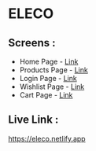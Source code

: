# ELECO

## Screens :
* Home Page - [Link](https://eleco.netlify.app)
* Products Page - [Link](https://eleco.netlify.app/pages/products/products)
* Login Page - [Link](https://eleco.netlify.app/pages/login/login)
* Wishlist Page - [Link](https://eleco.netlify.app/pages/wishlist/wishlist)
* Cart Page - [Link](https://eleco.netlify.app/pages/cart/cart)

## Live Link :
https://eleco.netlify.app
